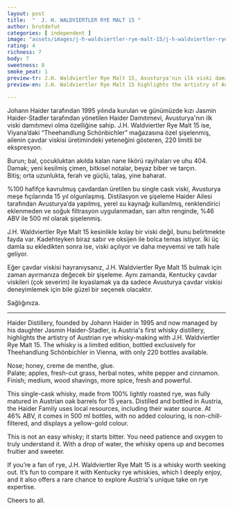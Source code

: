 ```yaml
---
layout: post
title:  "  J. H. WALDVIERTLER RYE MALT 15 "
author: brutdefut
categories: [ independent ]
image: "assets/images/j-h-waldviertler-rye-malt-15/j-h-waldviertler-rye-malt-15.JPG"
rating: 4
richness: 7
body: 7
sweetness: 8
smoke_peat: 1
preview-tr: J.H. Waldviertler Rye Malt 15, Avusturya'nın ilk viski damıtımevi olan Haider'in 15 yıllık çavdar maltı.                           
preview-en: J.H. Waldviertler Rye Malt 15 highlights the artistry of Austrian rye whisky-making.  
                 
---
```


Johann Haider tarafından 1995 yılında kurulan ve günümüzde kızı Jasmin Haider-Stadler tarafından yönetilen Haider Damıtımevi, Avusturya'nın ilk viski damıtımevi olma özelliğine sahip. J.H. Waldviertler Rye Malt 15 ise, Viyana’daki “Theehandlung Schönbichler” mağazasına özel şişelenmiş, ailenin çavdar viskisi üretimindeki yeteneğini gösteren, 220 limitli bir ekspresyon.  

Burun; bal, çocukluktan akılda kalan nane likörü rayihaları ve uhu 404.  
Damak; yeni kesilmiş çimen, bitkisel notalar, beyaz biber ve tarçın.  
Bitiş; orta uzunlukta, ferah ve güçlü, talaş, yine baharat.  

%100 hafifçe kavrulmuş çavdardan üretilen bu single cask viski, Avusturya meşe fıçılarında 15 yıl olgunlaşmış. Distilasyon ve şişeleme Haider Ailesi tarafından Avusturya’da yapılmış, yerel su kaynağı kullanılmış, renklendirici eklenmeden ve soğuk filtrasyon uygulanmadan, sarı altın renginde, %46 ABV ile 500 ml olarak şişelenmiş.   

J.H. Waldviertler Rye Malt 15 kesinlikle kolay bir viski değil, bunu belirtmekte fayda var. Kadehteyken biraz sabır ve oksijen ile bolca temas istiyor. İki üç damla su ekledikten sonra ise, viski açılıyor ve daha meyvemsi ve tatlı hale geliyor.  
 
Eğer çavdar viskisi hayranıysanız, J.H. Waldviertler Rye Malt 15 bulmak için zaman ayırmanıza değecek bir şişeleme. Aynı zamanda, Kentucky çavdar viskileri (çok severim) ile kıyaslamak ya da sadece Avusturya çavdar viskisi deneyimlemek için bile güzel bir seçenek olacaktır.  

Sağlığınıza.  
   
-----------------------------------------------

<p id="english"></p>

Haider Distillery, founded by Johann Haider in 1995 and now managed by his daughter Jasmin Haider-Stadler, is Austria's first whisky distillery, highlights the artistry of Austrian rye whisky-making with J.H. Waldviertler Rye Malt 15. The whisky is a limited edition, bottled exclusively for Theehandlung Schönbichler in Vienna, with only 220 bottles available.  

Nose; honey, creme de menthe, glue.   
Palate; apples, fresh-cut grass, herbal notes, white pepper and cinnamon.     
Finish; medium, wood shavings, more spice, fresh and powerful.     

This single-cask whisky, made from 100% lightly roasted rye, was fully matured in Austrian oak barrels for 15 years. Distilled and bottled in Austria, the Haider Family uses local resources, including their water source. At 46% ABV, it comes in 500 ml bottles, with no added colouring, is non-chill-filtered, and displays a yellow-gold colour.  

This is not an easy whisky; it starts bitter. You need patience and oxygen to truly understand it. With a drop of water, the whisky opens up and becomes fruitier and sweeter.  

If you’re a fan of rye, J.H. Waldviertler Rye Malt 15 is a whisky worth seeking out. It’s fun to compare it with Kentucky rye whiskies, which I deeply enjoy, and it also offers a rare chance to explore Austria's unique take on rye expertise.  

Cheers to all.  
 

  
